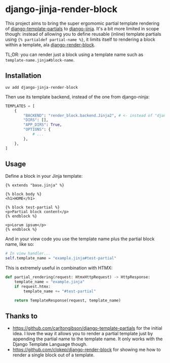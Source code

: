 # django-jinja-render-block

This project aims to bring the super ergomomic partial template rendering of [django-template-partials](https://github.com/carltongibson/django-template-partials) to [django-jinja](https://github.com/niwinz/django-jinja). It's a bit more limited in scope though: instead of allowing you to define reusable (inline) template partials using `{% partialdef partial-name %}`, it limits itself to rendering a block within a template, ala [django-render-block](https://github.com/clokep/django-render-block).

TL;DR: you can render just a block using a template name such as `template-name.jinja#block-name`.

## Installation

```shell
uv add django-jinja-render-block
```

Then use its template backend, instead of the one from django-ninja:

```python
TEMPLATES = [
    {
        "BACKEND": "render_block.backend.Jinja2", # <- instead of "django_jinja.jinja2.Jinja2"
        "DIRS": [],
        "APP_DIRS": True,
        "OPTIONS": {
            # ...
        },
    },
]
```

## Usage

Define a block in your Jinja template:

```jinja
{% extends "base.jinja" %}

{% block body %}
<h1>HOME</h1>

{% block test-partial %}
<p>Partial block content</p>
{% endblock %}

<p>Lorum ipsum</p>
{% endblock %}
```

And in your view code you use the template name plus the partial block name, like so:

```python
# In view handler...
self.template_name = "example.jinja#test-partial"
```

This is extremely useful in combination with HTMX:

```python
def partial_rendering(request: HtmxHttpRequest) -> HttpResponse:
    template_name = "example.jinja"
    if request.htmx:
        template_name += "#test-partial"

    return TemplateResponse(request, template_name)
```

## Thanks to

- https://github.com/carltongibson/django-template-partials for the initial idea. I love the way it allows you to render a partial template just by appending the partial name to the template name. It only works with the Django Template Language though.
- https://github.com/clokep/django-render-block for showing me how to render a single block out of a template.
